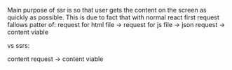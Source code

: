 Main purpose of ssr is so that user gets the content on the screen as quickly as possible.
This is due to fact that with normal react first request fallows patter of:
request for html file -> request for js file -> json request -> content viable

vs ssrs:

content request -> content viable
